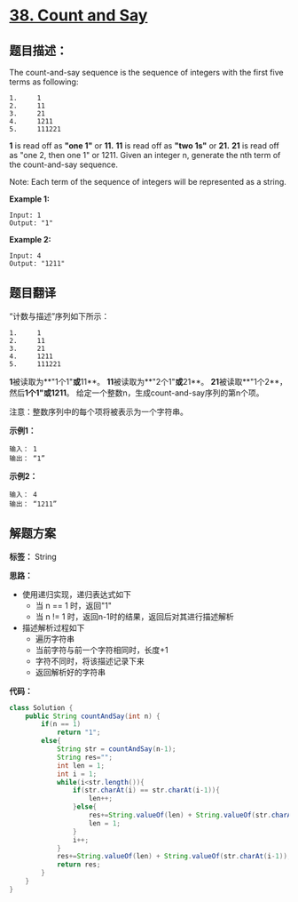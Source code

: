 # [38. Count and Say](https://leetcode.com/problems/count-and-say/description/)

## 题目描述：

The count-and-say sequence is the sequence of integers with the first five terms as following:

```
1.     1
2.     11
3.     21
4.     1211
5.     111221
```

**1** is read off as **"one 1"** or **11.**
**11** is read off as **"two 1s"** or **21.**
**21** is read off as "one 2, then one 1" or 1211.
Given an integer n, generate the nth term of the count-and-say sequence.

Note: Each term of the sequence of integers will be represented as a string.

**Example 1:**

```
Input: 1
Output: "1"
```

**Example 2:**

```
Input: 4
Output: "1211"
```

## 题目翻译

“计数与描述”序列如下所示：

```
1.     1
2.     11
3.     21
4.     1211
5.     111221
```

**1**被读取为**"1个1"**或**11**。
**11**被读取为**"2个1"**或**21**。
**21**被读取**"1个2**，然后**1个1"**或**1211**。
给定一个整数n，生成count-and-say序列的第n个项。

注意：整数序列中的每个项将被表示为一个字符串。

**示例1：**

```
输入： 1
输出： “1”
```

**示例2：**

```
输入： 4
输出： “1211”
```

## 解题方案

**标签：** String

**思路：**

 - 使用递归实现，递归表达式如下
    - 当 n == 1 时，返回"1"
    - 当 n != 1 时，返回n-1时的结果，返回后对其进行描述解析
 - 描述解析过程如下
    - 遍历字符串
    - 当前字符与前一个字符相同时，长度+1
    - 字符不同时，将该描述记录下来
    - 返回解析好的字符串

**代码：**

```java
class Solution {
    public String countAndSay(int n) {
        if(n == 1)
            return "1";
        else{
            String str = countAndSay(n-1);
            String res="";
            int len = 1;
            int i = 1;
            while(i<str.length()){
                if(str.charAt(i) == str.charAt(i-1)){
                    len++;
                }else{
                    res+=String.valueOf(len) + String.valueOf(str.charAt(i-1));
                    len = 1;
                }
                i++;
            }
            res+=String.valueOf(len) + String.valueOf(str.charAt(i-1));
            return res;
        }
    }
}
```
